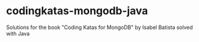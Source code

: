 codingkatas-mongodb-java
========================

Solutions for the book "Coding Katas for MongoDB" by Isabel Batista solved with Java
